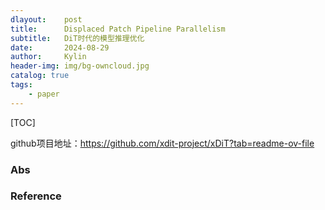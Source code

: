 ```yaml
---
dlayout:    post
title:      Displaced Patch Pipeline Parallelism
subtitle:   DiT时代的模型推理优化
date:       2024-08-29
author:     Kylin
header-img: img/bg-owncloud.jpg
catalog: true
tags:
    - paper
---
```




[TOC]

github项目地址：https://github.com/xdit-project/xDiT?tab=readme-ov-file

### Abs

#### 





### Reference

[^1]: KnowLA: Enhancing Parameter-efficient Finetuning with Knowledgeable Adaptation
